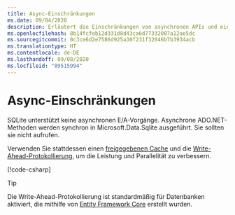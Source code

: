 ```yaml
---
title: Async-Einschränkungen
ms.date: 09/04/2020
description: Erläutert die Einschränkungen von asynchronen APIs und einige Alternativen, die Sie stattdessen verwenden können
ms.openlocfilehash: 8b14fcfeb12d331d8d43ca6d77332007a12ae5dc
ms.sourcegitcommit: 0c3ce6d2e7586d925a30f231f32046b7b3934acb
ms.translationtype: HT
ms.contentlocale: de-DE
ms.lasthandoff: 09/08/2020
ms.locfileid: "89515994"
---
```

# <a name="async-limitations"></a>Async-Einschränkungen

SQLite unterstützt keine asynchronen E/A-Vorgänge. Asynchrone ADO.NET-Methoden werden synchron in Microsoft.Data.Sqlite ausgeführt. Sie sollten sie nicht aufrufen.

Verwenden Sie stattdessen einen [freigegebenen Cache](connection-strings.md#cache) und die [Write-Ahead-Protokollierung](https://www.sqlite.org/wal.html), um die Leistung und Parallelität zu verbessern.

[!code-csharp[](../../../../samples/snippets/standard/data/sqlite/AsyncSample/Program.cs?name=snippet_WAL)]

> [!TIP]
> Die Write-Ahead-Protokollierung ist standardmäßig für Datenbanken aktiviert, die mithilfe von [Entity Framework Core](/ef/core/) erstellt wurden.
